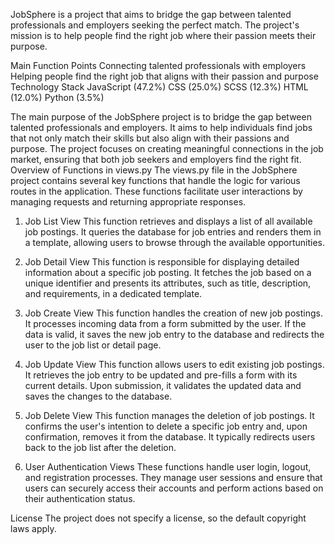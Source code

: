 JobSphere is a project that aims to bridge the gap between talented professionals and employers seeking the perfect match. The project's mission is to help people find the right job where their passion meets their purpose.

Main Function Points
Connecting talented professionals with employers
Helping people find the right job that aligns with their passion and purpose
Technology Stack
JavaScript (47.2%)
CSS (25.0%)
SCSS (12.3%)
HTML (12.0%)
Python (3.5%)

The main purpose of the JobSphere project is to bridge the gap between talented professionals and employers. It aims to help individuals find jobs that not only match their skills but also align with their passions and purpose. The project focuses on creating meaningful connections in the job market, ensuring that both job seekers and employers find the right fit.
Overview of Functions in views.py
The views.py file in the JobSphere project contains several key functions that handle the logic for various routes in the application. These functions facilitate user interactions by managing requests and returning appropriate responses.

1. Job List View
This function retrieves and displays a list of all available job postings. It queries the database for job entries and renders them in a template, allowing users to browse through the available opportunities.

2. Job Detail View
This function is responsible for displaying detailed information about a specific job posting. It fetches the job based on a unique identifier and presents its attributes, such as title, description, and requirements, in a dedicated template.

3. Job Create View
This function handles the creation of new job postings. It processes incoming data from a form submitted by the user. If the data is valid, it saves the new job entry to the database and redirects the user to the job list or detail page.

4. Job Update View
This function allows users to edit existing job postings. It retrieves the job entry to be updated and pre-fills a form with its current details. Upon submission, it validates the updated data and saves the changes to the database.

5. Job Delete View
This function manages the deletion of job postings. It confirms the user's intention to delete a specific job entry and, upon confirmation, removes it from the database. It typically redirects users back to the job list after the deletion.

6. User Authentication Views
These functions handle user login, logout, and registration processes. They manage user sessions and ensure that users can securely access their accounts and perform actions based on their authentication status.


License
The project does not specify a license, so the default copyright laws apply.
